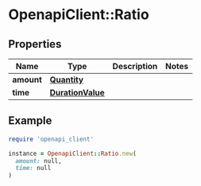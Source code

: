 # OpenapiClient::Ratio

## Properties

| Name | Type | Description | Notes |
| ---- | ---- | ----------- | ----- |
| **amount** | [**Quantity**](Quantity.md) |  |  |
| **time** | [**DurationValue**](DurationValue.md) |  |  |

## Example

```ruby
require 'openapi_client'

instance = OpenapiClient::Ratio.new(
  amount: null,
  time: null
)
```

